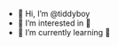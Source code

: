 

- 👋 Hi, I’m @tiddyboy
- 👀 I’m interested in 🏓
- 🌱 I’m currently learning 🐍


<!---
tiddyboy/tiddyboy is a ✨ special ✨ repository because its `README.md` (this file) appears on your GitHub profile.
You can click the Preview link to take a look at your changes.
--->
